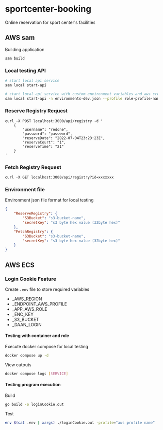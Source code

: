 # sportcenter-booking
Online reservation for sport center's facilities

## AWS sam
Building application
```
sam build
``` 
### Local testing API
```bash
# start local api service
sam local start-api

# start local api service with custom environment variables and aws credential profile name
sam local start-api -n environments-dev.json --profile role-profile-name
```

### Reserve Registry Request
```
curl -X POST localhost:3000/api/registry -d '
    {
        "username": "redone", 
        "password": "password", 
        "reserveDate": "2022-07-04T23:23:23Z", 
        "reserveCourt": "1", 
        "reserveTime": "21"
    }
'
```

### Fetch Registry Request
```
curl -X GET localhost:3000/api/registry?id=xxxxxxx
```

### Environment file
Environment json file format for local testing
```json
{
    "ReserveRegistry": {
        "S3Bucket": "s3-bucket-name",
        "secretKey": "s3 byte hex value (32byte hex)"
    },
    "FetchRegistry": {
        "S3Bucket": "s3-bucket-name",
        "secretKey": "s3 byte hex value (32byte hex)"
    }
}
```

## AWS ECS

### Login Cookie Feature
Create `.env` file to store required variables 
- _AWS_REGION
- _ENDPOINT_AWS_PROFILE
- _APP_AWS_ROLE
- _ENC_KEY
- _S3_BUCKET
- _DAAN_LOGIN

#### Testing with container and role
Execute docker compose for local testing
```bash
docker compose up -d
```
View outputs
```bash
docker compose logs [SERVICE]
```

#### Testing program execution
Build
```bash
go build -o loginCookie.out
```
Test
```bash
env $(cat .env | xargs) ./loginCookie.out -profile="aws profile name"
```
